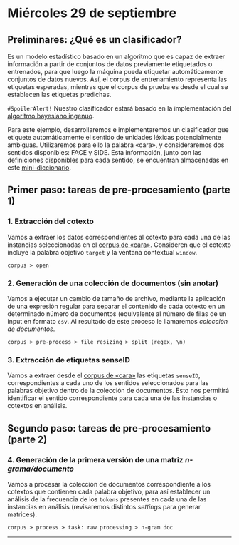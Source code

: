 # Miércoles 29 de septiembre

## Preliminares: ¿Qué es un clasificador?

Es un modelo estadístico basado en un algoritmo que es capaz de extraer información a partir de conjuntos de datos previamente etiquetados o entrenados, para que luego la máquina pueda etiquetar automáticamente conjuntos de datos nuevos. Así, el corpus de entrenamiento representa las etiquetas esperadas, mientras que el corpus de prueba es desde el cual se establecen las etiquetas predichas. 

`#SpoilerAlert!` Nuestro clasificador estará basado en la implementación del [algoritmo bayesiano ingenuo](https://es.wikipedia.org/wiki/Clasificador_bayesiano_ingenuo).

Para este ejemplo, desarrollaremos e implementaremos un clasificador que etiquete automáticamente el sentido de unidades léxicas potencialmente ambiguas. Utilizaremos para ello la palabra «cara», y consideraremos dos sentidos disponibles: FACE y SIDE. Esta información, junto con las definiciones disponibles para cada sentido, se encuentran almacenadas en este <a href="https://github.com/fredyrodrigors/damien-mpgi/blob/main/cara-data/cara-minidir.csv">mini-diccionario</a>. 

## Primer paso: tareas de pre-procesamiento (parte 1)

### 1. Extracción del cotexto
Vamos a extraer los datos correspondientes al cotexto para cada una de las instancias seleccionadas en el <a href="https://github.com/fredyrodrigors/damien-mpgi/blob/main/cara-data/cara-corpus.txt">corpus de «cara»</a>. Consideren que el cotexto incluye la palabra objetivo `target` y la ventana contextual `window`.
````
corpus > open 
````

### 2. Generación de una colección de documentos (sin anotar)
Vamos a ejecutar un cambio de tamaño de archivo, mediante la aplicación de una expresión regular para separar el contenido de cada cotexto en un determinado número de documentos (equivalente al número de filas de un input en formato `csv`. Al resultado de este proceso le llamaremos _colección de documentos_.    
````
corpus > pre-process > file resizing > split (regex, \n)
````

### 3. Extracción de etiquetas senseID
Vamos a extraer desde el <a href="https://github.com/fredyrodrigors/damien-mpgi/blob/main/cara-data/cara-corpus.txt">corpus de «cara»</a> las etiquetas `senseID`, correspondientes a cada uno de los sentidos seleccionados para las palabras objetivo dentro de la colección de documentos. Esto nos permitirá identificar el sentido correspondiente para cada una de las instancias o cotextos en análisis. 

## Segundo paso: tareas de pre-procesamiento (parte 2)

### 4. Generación de la primera versión de una matriz *n-grama/documento*
Vamos a procesar la colección de documentos correspondiente a los cotextos que contienen cada palabra objetivo, para así establecer un análisis de la frecuencia de  los `tokens` presentes en cada una de las instancias en análisis (revisaremos distintos _settings_ para generar matrices).
````
corpus > process > task: raw processing > n-gram doc 
````
----
